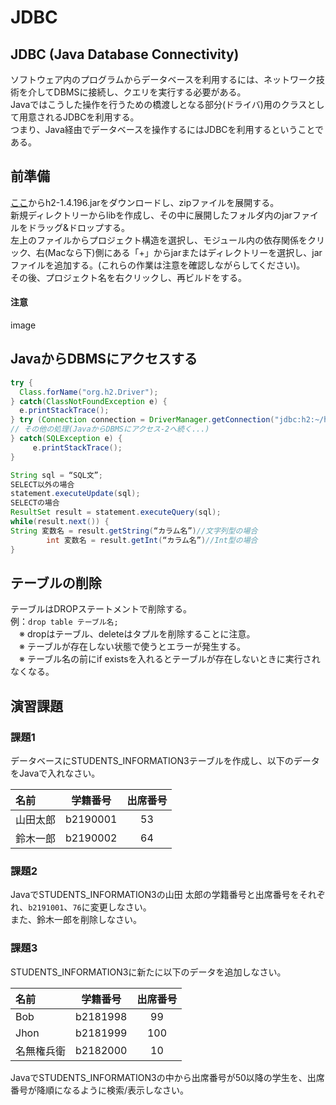 # JDBC

## JDBC (Java Database Connectivity)

ソフトウェア内のプログラムからデータベースを利用するには、ネットワーク技術を介してDBMSに接続し、クエリを実行する必要がある。</br>
Javaではこうした操作を行うための橋渡しとなる部分(ドライバ)用のクラスとして用意されるJDBCを利用する。</br>
つまり、Java経由でデータベースを操作するにはJDBCを利用するということである。</br>

## 前準備

[ここ](https://jar-download.com/artifacts/com.h2database/h2/1.4.196/source-code)からh2-1.4.196.jarをダウンロードし、zipファイルを展開する。</br>
新規ディレクトリーからlibを作成し、その中に展開したフォルダ内のjarファイルをドラッグ&ドロップする。</br>
左上のファイルからプロジェクト構造を選択し、モジュール内の依存関係をクリック、右(Macなら下)側にある「+」からjarまたはディレクトリーを選択し、jarファイルを追加する。(これらの作業は注意を確認しながらしてください)。</br>
その後、プロジェクト名を右クリックし、再ビルドをする。</br>

#### 注意

image

## JavaからDBMSにアクセスする


```java
try {
  Class.forName("org.h2.Driver");
} catch(ClassNotFoundException e) {
  e.printStackTrace();
} try (Connection connection = DriverManager.getConnection("jdbc:h2:~/h2db/lecture;Mode=PostgreSQL;　AUTO_SERVER=TRUE;", "設定したユーザー名", "設定したパスワード"); Statement statement=connection.createStatement()){
// その他の処理(JavaからDBMSにアクセス-2へ続く...)
} catch(SQLException e) {
     e.printStackTrace();
}
```


```java
String sql = “SQL文”;
SELECT以外の場合
statement.executeUpdate(sql);
SELECTの場合
ResultSet result = statement.executeQuery(sql);
while(result.next()) {
String 変数名 = result.getString(“カラム名”)//文字列型の場合
		int 変数名 = result.getInt(“カラム名”)//Int型の場合
}
```


## テーブルの削除

テーブルはDROPステートメントで削除する。</br>
例：`drop table テーブル名;`</br>
　※ dropはテーブル、deleteはタプルを削除することに注意。  
　※ テーブルが存在しない状態で使うとエラーが発生する。  
　※ テーブル名の前にif existsを入れるとテーブルが存在しないときに実行されなくなる。

## 演習課題

### 課題1

データベースにSTUDENTS_INFORMATION3テーブルを作成し、以下のデータをJavaで入れなさい。

|名前   |学籍番号  |出席番号|
|:-----|---------|:-----:|
|山田太郎|b2190001|53     |
|鈴木一郎|b2190002|64     |

### 課題2

JavaでSTUDENTS_INFORMATION3の山田 太郎の学籍番号と出席番号をそれぞれ、`b2191001`、`76`に変更しなさい。</br>
また、鈴木一郎を削除しなさい。</br>

### 課題3

STUDENTS_INFORMATION3に新たに以下のデータを追加しなさい。

|名前     |学籍番号 |出席番号|
|:-------|--------|:-----:|
|Bob     |b2181998|99     |
|Jhon    |b2181999|100    |
|名無権兵衛|b2182000|10     |

JavaでSTUDENTS_INFORMATION3の中から出席番号が50以降の学生を、出席番号が降順になるように検索/表示しなさい。
